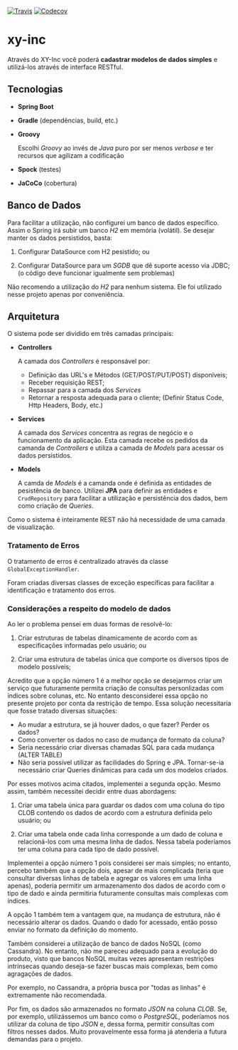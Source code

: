 [![Travis](https://img.shields.io/travis/rtpaulino/xy-inc.svg)](https://travis-ci.org/rtpaulino/xy-inc) [![Codecov](https://img.shields.io/codecov/c/github/rtpaulino/xy-inc.svg)](https://codecov.io/gh/rtpaulino/xy-inc)

# xy-inc

Através do XY-Inc você poderá **cadastrar modelos de dados simples** e
utilizá-los através de interface RESTful.

## Tecnologias

- **Spring Boot**

- **Gradle** (dependências, build, etc.)

- **Groovy**

  Escolhi *Groovy* ao invés de *Java* puro por ser menos *verbose* e ter recursos que agilizam a codificação

- **Spock** (testes)

- **JaCoCo** (cobertura)

## Banco de Dados

Para facilitar a utilização, não configurei um banco de dados específico. Assim o Spring irá subir um banco *H2*
em memória (volátil). Se desejar manter os dados persistidos, basta:

1. Configurar DataSource com H2 pesistido; ou

2. Configurar DataSource para um *SGDB* que dê suporte acesso via JDBC; (o código deve funcionar igualmente sem problemas)

Não recomendo a utilização do *H2* para nenhum sistema. Ele foi utilizado nesse projeto apenas por conveniência.

## Arquitetura

O sistema pode ser dividido em três camadas principais:

- **Controllers**

    A camada dos *Controllers* é responsável por:
    - Definição das URL's e Métodos (GET/POST/PUT/POST) disponíveis;
    - Receber requisição REST;
    - Repassar para a camada dos *Services*
    - Retornar a resposta adequada para o cliente; (Definir Status Code, Http Headers, Body, etc.)

- **Services**

    A camada dos *Services* concentra as regras de negócio e o funcionamento da aplicação.
    Esta camada recebe os pedidos da camanda de *Controllers* e utiliza a camada de *Models*
    para acessar os dados persistidos.

- **Models**

    A camda de *Models* é a camanda onde é definida as entidades de pesistência de banco. Utilizei **JPA**
    para definir as entidades e `CrudRepository` para facilitar a utilização e persistência dos dados,
    bem como criação de *Queries*.

Como o sistema é inteiramente REST não há necessidade de uma camada de visualização.

### Tratamento de Erros

O tratamento de erros é centralizado através da classe `GlobalExceptionHandler`.

Foram criadas diversas classes de exceção específicas para facilitar a identificação e tratamento
dos erros.

### Considerações a respeito do modelo de dados

Ao ler o problema pensei em duas formas de resolvê-lo:

1. Criar estruturas de tabelas dinamicamente de acordo com as especificações informadas pelo usuário; ou

2. Criar uma estrutura de tabelas única que comporte os diversos tipos de modelo possíveis;

Acredito que a opção número 1 é a melhor opção se desejarmos criar um serviço que futuramente permita
criação de consultas personlizadas com índices sobre colunas, etc. No entanto desconsiderei essa opção
no presente projeto por conta da restrição de tempo. Essa solução necessitaria que fosse tratado diversas
situações:
- Ao mudar a estrutura, se já houver dados, o que fazer? Perder os dados?
- Como converter os dados no caso de mudança de formato da coluna?
- Seria necessário criar diversas chamadas SQL para cada mudança (ALTER TABLE)
- Não seria possível utilizar as facilidades do Spring e JPA. Tornar-se-ia necessário criar Queries dinâmicas
para cada um dos modelos criados.

Por esses motivos acima citados, implementei a segunda opção. Mesmo assim, também necessitei decidir
entre duas abordagens:

1. Criar uma tabela única para guardar os dados com uma coluna do tipo CLOB contendo os dados
de acordo com a estrutura definida pelo usuário; ou

2. Criar uma tabela onde cada linha corresponde a um dado de coluna e relacioná-los com uma mesma linha
de dados. Nessa tabela poderíamos ter uma coluna para cada tipo de dado possível.

Implementei a opção número 1 pois considerei ser mais simples; no entanto, percebo também que a opção
dois, apesar de mais complicada (teria que consultar diversas linhas de tabela e agregar os valores em uma
linha apenas), poderia permitir um armazenamento dos dados de acordo com o tipo de dado e ainda permitiria
futuramente consultas mais complexas com índices.

A opção 1 também tem a vantagem que, na mudança de estrutura, não é necessário alterar os dados. Quando o
dado for acessado, então posso enviar no formato da definição do momento.

Também considerei a utilização de banco de dados NoSQL (como Cassandra). No entanto, não me pareceu
adequado para a evolução do produto, visto que bancos NoSQL muitas vezes apresentam restrições intrínsecas
quando deseja-se fazer buscas mais complexas, bem como agragações de dados.

Por exemplo, no Cassandra, a própria busca por "todas as linhas" é extremamente não recomendada.

Por fim, os dados são armazenados no formato *JSON* na coluna *CLOB*. Se, por exemplo, utilizássemos
um banco como o *PostgreSQL*, poderíamos nos utilizar da coluna de tipo *JSON* e, dessa forma, permitir
consultas com filtros nesses dados. Muito provavelmente essa forma já atenderia a futura demandas para o projeto.
